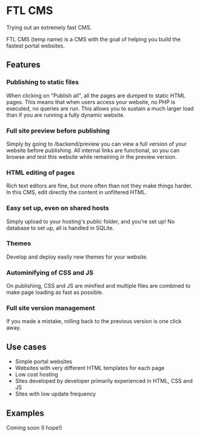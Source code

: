 FTL CMS
=======

Trying out an extremely fast CMS.

FTL CMS (temp name) is a CMS with the goal of helping you build the fastest portal websites.

Features
--------

### Publishing to static files

When clicking on "Publish all", all the pages are dumped to static HTML pages. This means that when users access your website, no PHP is executed, no queries are run. This allows you to sustain a much larger load than if you are running a fully dynamic website.

### Full site preview before publishing

Simply by going to /backend/preview you can view a full version of your website before publishing. All internal links are functional, so you can browse and test this website while remaining in the preview version.

### HTML editing of pages

Rich text editors are fine, but more often than not they make things harder. In this CMS, edit directly the content in unfiltered HTML.

### Easy set up, even on shared hosts

Simply upload to your hosting's public folder, and you're set up! No database to set up, all is handled in SQLite.

### Themes

Develop and deploy easily new themes for your website.

### Autominifying of CSS and JS

On publishing, CSS and JS are minified and multiple files are combined to make page loading as fast as possible.


### Full site version management

If you made a mistake, rolling back to the previous version is one click away.

Use cases
---------

* Simple portal websites
* Websites with very different HTML templates for each page
* Low cost hosting
* Sites developed by developer primarily experienced in HTML, CSS and JS
* Sites with low update frequency

Examples
--------

Coming soon (I hope!)